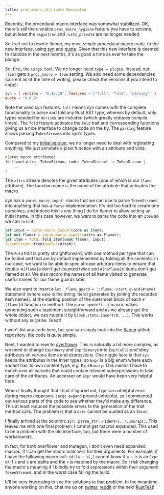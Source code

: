 ```yaml
---
title: proc_macro_attribute Revisited
---
```


Recently, the procedural macro interface was somewhat stabilized. OK, there's
still the unstable `proc_macro_hygiene` feature you have to activate, but at
least the `registrar` and `rustc_private` are no longer needed.

So I set out to rewrite flamer, my most simple procedural macro crate, to the
new interface, using [syn] and [quote]. Given that this new interface is deemed
to stabilize in the next months, it's as good a time as ever to take the
plunge.

So, first, the `Cargo.toml`. We no longer need `type = plugin`. Instead, our
`[lib]` gets a `proc_macro = true` setting. We also need some dependencies
(current as of the time of writing, please check the versions if you intend to
copy):

```toml
syn = { version = "0.15.18", features = ["full", "fold", "parsing"] }
quote = "0.6.9"
```

Note the used syn features. `full` means syn comes with the complete
functionality to parse and fold any Rust AST type, whereas by default, only
types needed for `derive`s are included (which greatly reduces compile times).
The `fold` feature activates the `Fold` trait and corresponding functions
giving us a nice interface to change code on the fly. The `parsing` feature
allows parsing `TokenStream`s into syn's types.

Compared to my [initial version], we no longer need to deal with registering
anything. We just annotate a plain function with an attribute and voilà:

```rust
#[proc_macro_attribute]
fn flame(attrs: TokenStream, code: TokenStream) -> TokenStream {
    ..
}
```

The `attrs` stream denotes the given attributes (one of which is our `flame`
attribute). The function name is the name of the attribute that activates the
macro.

syn has a `parse_macro_input!` macro that we can use to parse `TokenStream`s
into anything that has a `Parse` implementation. It's not too hard to create
one ourselves, and indeed this is one thing I do for flamer to allow setting
an initial name. In this case however, we want to parse the code into an `Item`
so we can `fold` it:

```rust
let input = parse_macro_input!(code as Item);
let mut flamer = parse_macro_input!(attrs as Flamer);
let item = fold::fold_item(&mut flamer, input);
TokenStream::from(quote!(#item))
```

The `Fold` trait is pretty straightforward, with one method per type that can
be folded and that are by default implemented by folding all the contents. In
our case, we want to be able to special-case arbitrary items to ensure that
double-`#[flame]`s don't get counted twice and `#[noflame]`d items don't get
flamed at all. We also record the names of all items visited to generate
useful names for our flame guards later.

We also want to insert a `let _flame_guard = ::flame::start_guard(#name)`
statement (where `name` is the string literal generated by joining the
recorded item names). at the starting position of the outermost block of each
`#[flame]`d function or method. The `parse_quote!(..)` macro makes generating
such a statement straightforward and as we already get the whole object, we
can mutate it by `block.stmts.insert(0, ..)`. This works without any surprise.
Great!

I won't list any code here, but you can simply look into the [flamer] github
repository, the code is quite simple.

Next, I wanted to rewrite [overflower]. This is naturally a bit more complex,
as we need to change `ExprUnary` and `ExprBinary`s into `ExprCall`s *and* obey
attributes on various items and expressions. One niggle here is that `syn`
keeps the attributes in the inner types, so `Expr` is a big enum where each
variant has its own content type, e.g. `ExprBinary`. This means I have to
match over all variants that could contain relevant subexpressions to take
care of the attributes. An accessor on `Expr` would have been very helpful
here.

When I finally thought that I had it figured out, I got an unhelpful error
during macro expanson. `cargo expand` proved unhelpful, so I commented out
various parts of the code to see whether they'd make any difference. This at
least reduced the possible errors to the generation of the trait method
calls. The problem is that a `&str` cannot be quoted as an `Ident`.

I finally arrived at the solution: `syn::parse_str::<Ident>(..).unwrap()`. This
leaves me with one final problem: I cannot get macros expanded. This used to be
a problem with the old interface, too, but there were a number of workarounds.

In fact, for both overflower and mutagen, I don't even need expanded macros, if
I can get the macro matchers for their arguments. For example, if I have the
following macro call: `id!(a + b)`, I cannot know if `a + b` is an `Expr` or if
`a` and `b` are paths and the `+` is matched by the macro. So I risk changing
the macro's meaning if I blindly try to fold expressions within their argument
`TokenStream`s, and in the worst case failing the build.

It'll be very interesting to see the solutions to that problem. In the meantime
anyone working on this, chat me up on [twitter], [reddit] or the next
[RustFest]!

[syn]: https://docs.rs/syn
[quote]: https://docs.rs/quote
[initial version]: https://llogiq.github.io/2016/05/17/flamer.html
[flamer]: https://github.com/llogiq/flamer/blob/92b3427857b463e4f94c71c180c145034bfe9574/src/lib.rs
[overflower]: https://github.com/llogiq/overflower
[twitter]: https://mobile.twitter.com/llogiq
[reddit]: https://www.reddit.com/r/rust
[RustFest]: https://rome.rustfest.eu

